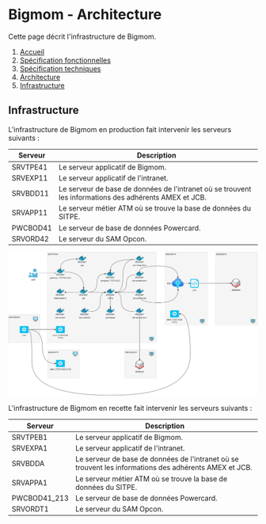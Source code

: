 # Bigmom - Architecture

Cette page décrit l'infrastructure de Bigmom.

1. [Accueil](README.md)
2. [Spécification fonctionnelles](functional_spec.md)
3. [Spécification techniques](technical_spec.md)
4. [Architecture](architecture.md)
5. [Infrastructure](infrastructure.md)

## Infrastructure

L'infrastructure de Bigmom en production fait intervenir les serveurs suivants :

| Serveur   | Description                                                                                            |
| --------- | ------------------------------------------------------------------------------------------------------ |
| SRVTPE41  | Le serveur applicatif de Bigmom.                                                                       |
| SRVEXP11  | Le serveur applicatif de l'intranet.                                                                   |
| SRVBDD11  | Le serveur de base de données de l'intranet où se trouvent les informations des adhérents AMEX et JCB. |
| SRVAPP11  | Le serveur métier ATM où se trouve la base de données du SITPE.                                        |
| PWCBOD41  | Le serveur de base de données Powercard.                                                               |
| SRVORD42  | Le serveur du SAM Opcon.                                                                               |

![Infrastructure](diagrams/infrastructure.png)

L'infrastructure de Bigmom en recette fait intervenir les serveurs suivants :

| Serveur       | Description                                                                                            |
| ------------- | ------------------------------------------------------------------------------------------------------ |
| SRVTPEB1      | Le serveur applicatif de Bigmom.                                                                       |
| SRVEXPA1      | Le serveur applicatif de l'intranet.                                                                   |
| SRVBDDA       | Le serveur de base de données de l'intranet où se trouvent les informations des adhérents AMEX et JCB. |
| SRVAPPA1      | Le serveur métier ATM où se trouve la base de données du SITPE.                                        |
| PWCBOD41_213  | Le serveur de base de données Powercard.                                                               |
| SRVORDT1      | Le serveur du SAM Opcon.                                                                               |